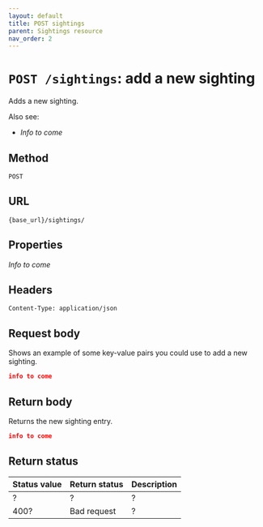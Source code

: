```yaml
---
layout: default
title: POST sightings
parent: Sightings resource
nav_order: 2
---
```


# `POST /sightings`: add a new sighting

Adds a new sighting.

Also see:

* *Info to come*

## Method

`POST`

## URL

`{base_url}/sightings/`

## Properties

*Info to come*

## Headers

`Content-Type: application/json`

## Request body

Shows an example of some key-value pairs you could use to add a new sighting.

```json
info to come
```

## Return body

Returns the new sighting entry.

```json
info to come
```

## Return status

| Status value | Return status | Description |
| ------------ | ------------- | ----------- |
| ?            | ?             | ?           |
| 400?         | Bad request   | ?           |

